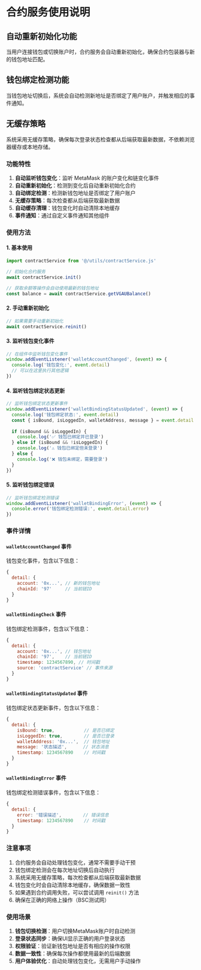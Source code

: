 # 合约服务使用说明

## 自动重新初始化功能

当用户连接钱包或切换账户时，合约服务会自动重新初始化，确保合约包装器与新的钱包地址匹配。

## 钱包绑定检测功能

当钱包地址切换后，系统会自动检测新地址是否绑定了用户账户，并触发相应的事件通知。

## 无缓存策略

系统采用无缓存策略，确保每次登录状态检查都从后端获取最新数据，不依赖浏览器缓存或本地存储。

### 功能特性

1. **自动监听钱包变化**：监听 MetaMask 的账户变化和链变化事件
2. **自动重新初始化**：检测到变化后自动重新初始化合约
3. **自动绑定检测**：检测新钱包地址是否绑定了用户账户
4. **无缓存策略**：每次检查都从后端获取最新数据
5. **自动缓存清理**：钱包变化时自动清除本地缓存
6. **事件通知**：通过自定义事件通知其他组件

### 使用方法

#### 1. 基本使用

```javascript
import contractService from '@/utils/contractService.js'

// 初始化合约服务
await contractService.init()

// 获取余额等操作会自动使用最新的钱包地址
const balance = await contractService.getVGAUBalance()
```

#### 2. 手动重新初始化

```javascript
// 如果需要手动重新初始化
await contractService.reinit()
```

#### 3. 监听钱包变化事件

```javascript
// 在组件中监听钱包变化事件
window.addEventListener('walletAccountChanged', (event) => {
  console.log('钱包变化:', event.detail)
  // 可以在这里执行其他逻辑
})
```

#### 4. 监听钱包绑定状态更新

```javascript
// 监听钱包绑定状态更新事件
window.addEventListener('walletBindingStatusUpdated', (event) => {
  console.log('钱包绑定状态:', event.detail)
  const { isBound, isLoggedIn, walletAddress, message } = event.detail
  
  if (isBound && isLoggedIn) {
    console.log('✅ 钱包已绑定并已登录')
  } else if (isBound && !isLoggedIn) {
    console.log('⚠️ 钱包已绑定但未登录')
  } else {
    console.log('❌ 钱包未绑定，需要登录')
  }
})
```

#### 5. 监听钱包绑定错误

```javascript
// 监听钱包绑定检测错误
window.addEventListener('walletBindingError', (event) => {
  console.error('钱包绑定检测错误:', event.detail.error)
})
```

### 事件详情

#### `walletAccountChanged` 事件
钱包变化事件，包含以下信息：

```javascript
{
  detail: {
    account: '0x...', // 新的钱包地址
    chainId: '97'     // 当前链ID
  }
}
```

#### `walletBindingCheck` 事件
钱包绑定检测事件，包含以下信息：

```javascript
{
  detail: {
    account: '0x...', // 钱包地址
    chainId: '97',    // 当前链ID
    timestamp: 1234567890, // 时间戳
    source: 'contractService' // 事件来源
  }
}
```

#### `walletBindingStatusUpdated` 事件
钱包绑定状态更新事件，包含以下信息：

```javascript
{
  detail: {
    isBound: true,           // 是否已绑定
    isLoggedIn: true,        // 是否已登录
    walletAddress: '0x...',  // 钱包地址
    message: '状态描述',      // 状态消息
    timestamp: 1234567890    // 时间戳
  }
}
```

#### `walletBindingError` 事件
钱包绑定检测错误事件，包含以下信息：

```javascript
{
  detail: {
    error: '错误描述',        // 错误信息
    timestamp: 1234567890    // 时间戳
  }
}
```

### 注意事项

1. 合约服务会自动处理钱包变化，通常不需要手动干预
2. 钱包绑定检测会在每次地址切换后自动执行
3. 系统采用无缓存策略，每次检查都从后端获取最新数据
4. 钱包变化时会自动清除本地缓存，确保数据一致性
5. 如果遇到合约调用失败，可以尝试调用 `reinit()` 方法
6. 确保在正确的网络上操作（BSC测试网）

### 使用场景

1. **钱包切换检测**：用户切换MetaMask账户时自动检测
2. **登录状态同步**：确保UI显示正确的用户登录状态
3. **权限验证**：验证新钱包地址是否有相应的操作权限
4. **数据一致性**：确保每次操作都使用最新的后端数据
5. **用户体验优化**：自动处理钱包变化，无需用户手动操作 